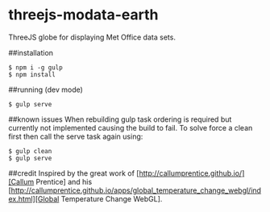 # threejs-modata-earth
ThreeJS globe for displaying Met Office data sets.

##installation

`$ npm i -g gulp`  
`$ npm install`  
   
##running (dev mode)
   
`$ gulp serve`
  
##known issues
When rebuilding gulp task ordering is required but currently not implemented causing the build to fail.
To solve force a clean first then call the serve task again using:

`$ gulp clean`  
`$ gulp serve`  

##credit
Inspired by the great work of [http://callumprentice.github.io/][Callum Prentice] and his [http://callumprentice.github.io/apps/global_temperature_change_webgl/index.html][Global Temperature Change WebGL].  
